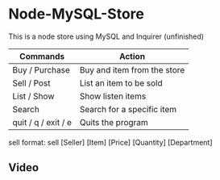 # Node-MySQL-Store
This is a node store using MySQL and Inquirer (unfinished)

Commands | Action
--|--
Buy / Purchase | Buy and item from the store
Sell / Post | List an item to be sold
List / Show | Show listen items
Search | Search for a specific item
quit / q / exit / e | Quits the program

sell format: sell [Seller] [Item] [Price] [Quantity] [Department]

## Video

